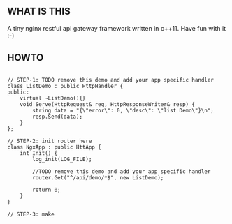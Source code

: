 ## WHAT IS THIS
A tiny nginx restful api gateway framework written in c++11. Have fun with it :-)

## HOWTO

```

// STEP-1: TODO remove this demo and add your app specific handler
class ListDemo : public HttpHandler {
public:
    virtual ~ListDemo(){}
    void Serve(HttpRequest& req, HttpResponseWriter& resp) {
        string data = "{\"error\": 0, \"desc\": \"list Demo\"}\n";
        resp.Send(data);
    }
};

// STEP-2: init router here
class NgxApp : public HttApp {
    int Init() {
        log_init(LOG_FILE);

        //TODO remove this demo and add your app specific handler
        router.Get("^/api/demo/*$", new ListDemo);

        return 0;
    }
}

// STEP-3: make

```
